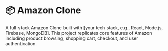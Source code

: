 # 📦 Amazon Clone

A full-stack Amazon Clone built with [your tech stack, e.g., React, Node.js, Firebase, MongoDB]. This project replicates core features of Amazon including product browsing, shopping cart, checkout, and user authentication.
